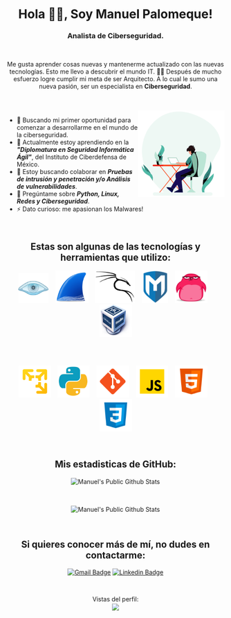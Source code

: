 <h1 align="center"> Hola 👋🏽, Soy Manuel Palomeque!</h1>
<h3 align="center">
    Analista de Ciberseguridad.  
</h3><br/>

<p align="center">Me gusta aprender cosas nuevas y mantenerme actualizado con las nuevas tecnologías. Esto me llevo a descubrir el mundo IT. 👨‍💻
Después de mucho esfuerzo logre cumplir mi meta de ser Arquitecto. A lo cual le sumo una nueva pasión, ser un especialista en <b>Ciberseguridad</b>.</p>

<h2 align="center">
</h2><br/>
<img align="right" alt="Person coding gif" src="https://github.com/chandan-reddy-k/chandan-reddy-k/blob/master/assets/coding.gif" width="200" />

- 🔭 Buscando mi primer oportunidad para comenzar a desarrollarme en el mundo de la ciberseguridad.
- 🌱 Actualmente estoy aprendiendo en la ***"Diplomatura en Seguridad Informática Ágil"***, del Instituto de Ciberdefensa de México.  
- 👯 Estoy buscando colaborar en ***Pruebas de intrusión y penetración y/o Análisis de vulnerabilidades***.
- 💬 Pregúntame sobre ***Python, Linux, Redes y Ciberseguridad***.
- ⚡ Dato curioso: me apasionan los Malwares!
<br/>

<h2 align="center">
  Estas son algunas de las tecnologías y herramientas que utilizo:
</h2>
<p align="center">
<code><img height="70" src="https://github.com/manuelpalomeque/manuelpalomeque/blob/main/Recursos/nmap1.png"></code> &nbsp;&nbsp;
<code><img height="75" src="https://github.com/manuelpalomeque/manuelpalomeque/blob/main/Recursos/wireshark.png"></code> &nbsp;&nbsp;
<code><img height="75" src="https://github.com/manuelpalomeque/manuelpalomeque/blob/main/Recursos/kali.png"></code> &nbsp;&nbsp;
<code><img height="75" src="https://github.com/manuelpalomeque/manuelpalomeque/blob/main/Recursos/metasploit.png"></code> &nbsp;&nbsp;
<code><img height="75" src="https://github.com/manuelpalomeque/manuelpalomeque/blob/main/Recursos/focaa.png"></code> &nbsp;&nbsp;
<code><img height="75" src="https://github.com/manuelpalomeque/manuelpalomeque/blob/main/Recursos/Virtualbox_.png"></code>
</p>

<br/>
<br/>

<p align="center">
<code><img height="75" src="https://github.com/manuelpalomeque/manuelpalomeque/blob/main/Recursos/vmware.png"></code> &nbsp;&nbsp;
<code><img height="75" src="https://github.com/manuelpalomeque/manuelpalomeque/blob/main/Recursos/python.png"></code> &nbsp;&nbsp;
<code><img height="75" src="https://github.com/chandan-reddy-k/chandan-reddy-k/blob/master/assets/git.png"></code> &nbsp;&nbsp;
<code><img height="75" src="https://github.com/chandan-reddy-k/chandan-reddy-k/blob/master/assets/js.png"></code> &nbsp;&nbsp;
<code><img height="75" src="https://github.com/chandan-reddy-k/chandan-reddy-k/blob/master/assets/html.png"></code> &nbsp;&nbsp;
<code><img height="75" src="https://github.com/chandan-reddy-k/chandan-reddy-k/blob/master/assets/css.png"></code>
</p>

<br/>

<h2 align="center">
    Mis estadisticas de GitHub:
</h2>

<p align="center">
<img align="center" src="https://github-readme-stats.vercel.app/api?username=manuelpalomeque&show_icons=true&count_private=true&hide=stars&include_all_commits=true&theme=buefy" alt="Manuel's Public Github Stats">
</p>
<br/>
<p align="center">
<img align="center" src="https://github-readme-stats.vercel.app/api/top-langs/?username=manuelpalomeque&layout=compact)](https://github.com/manuelpalomeque/github-readme-stats" alt="Manuel's Public Github Stats">
</p>
<br/>

<h2 align="center">
Si quieres conocer más de mí, no dudes en contactarme:
</h2>

<div align="center">
    
[![Gmail Badge](https://img.shields.io/badge/-pjonathanmanuel@hotmail.com-c14438?style=flat-square&logo=Gmail&logoColor=white&link=mailto:pjonathanmanuel@hotmail.com)](mailto:pjonathanmanuel@hotmail.com)  [![Linkedin Badge](https://img.shields.io/badge/-JonathanPalomeque-blue?style=flat-square&logo=Linkedin&logoColor=white&link=https://www.linkedin.com/in/jonathan-palomeque/)](https://www.linkedin.com/in/jonathan-palomeque/) 
    
</div>
<br/>

<p align="center"> Vistas del perfil:<br/>
<img align="center" src="https://profile-counter.glitch.me/manuelpalomeque/count.svg" />
</p>
